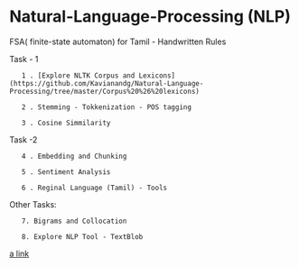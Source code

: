 # Natural-Language-Processing (NLP)

FSA( finite-state automaton) for Tamil - Handwritten Rules

Task - 1
    
       1 . [Explore NLTK Corpus and Lexicons](https://github.com/Kavianandg/Natural-Language-Processing/tree/master/Corpus%20%26%20lexicons)

       2 . Stemming - Tokkenization - POS tagging

       3 . Cosine Simmilarity

Task -2
   
       4 . Embedding and Chunking

       5 . Sentiment Analysis

       6 . Reginal Language (Tamil) - Tools

Other Tasks:

       7. Bigrams and Collocation

       8. Explore NLP Tool - TextBlob


[a link](https://github.com/Kavianandg/Natural-Language-Processing/tree/master/Bigrams%20%26%20Collocation%20-%20Class%20Task)
